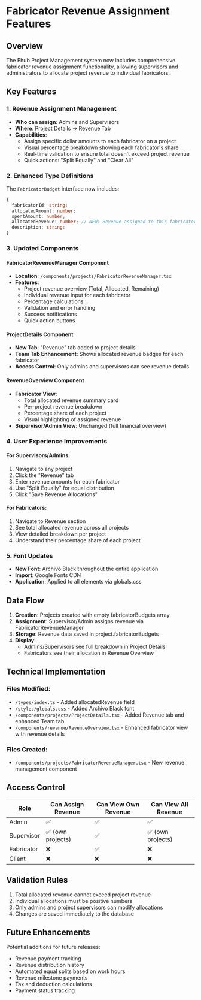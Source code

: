 # Fabricator Revenue Assignment Features

## Overview
The Ehub Project Management system now includes comprehensive fabricator revenue assignment functionality, allowing supervisors and administrators to allocate project revenue to individual fabricators.

## Key Features

### 1. Revenue Assignment Management
- **Who can assign**: Admins and Supervisors
- **Where**: Project Details → Revenue Tab
- **Capabilities**:
  - Assign specific dollar amounts to each fabricator on a project
  - Visual percentage breakdown showing each fabricator's share
  - Real-time validation to ensure total doesn't exceed project revenue
  - Quick actions: "Split Equally" and "Clear All"

### 2. Enhanced Type Definitions
The `FabricatorBudget` interface now includes:
```typescript
{
  fabricatorId: string;
  allocatedAmount: number;
  spentAmount: number;
  allocatedRevenue: number; // NEW: Revenue assigned to this fabricator
  description: string;
}
```

### 3. Updated Components

#### FabricatorRevenueManager Component
- **Location**: `/components/projects/FabricatorRevenueManager.tsx`
- **Features**:
  - Project revenue overview (Total, Allocated, Remaining)
  - Individual revenue input for each fabricator
  - Percentage calculations
  - Validation and error handling
  - Success notifications
  - Quick action buttons

#### ProjectDetails Component
- **New Tab**: "Revenue" tab added to project details
- **Team Tab Enhancement**: Shows allocated revenue badges for each fabricator
- **Access Control**: Only admins and supervisors can see revenue details

#### RevenueOverview Component
- **Fabricator View**: 
  - Total allocated revenue summary card
  - Per-project revenue breakdown
  - Percentage share of each project
  - Visual highlighting of assigned revenue
- **Supervisor/Admin View**: Unchanged (full financial overview)

### 4. User Experience Improvements

#### For Supervisors/Admins:
1. Navigate to any project
2. Click the "Revenue" tab
3. Enter revenue amounts for each fabricator
4. Use "Split Equally" for equal distribution
5. Click "Save Revenue Allocations"

#### For Fabricators:
1. Navigate to Revenue section
2. See total allocated revenue across all projects
3. View detailed breakdown per project
4. Understand their percentage share of each project

### 5. Font Updates
- **New Font**: Archivo Black throughout the entire application
- **Import**: Google Fonts CDN
- **Application**: Applied to all elements via globals.css

## Data Flow

1. **Creation**: Projects created with empty fabricatorBudgets array
2. **Assignment**: Supervisor/Admin assigns revenue via FabricatorRevenueManager
3. **Storage**: Revenue data saved in project.fabricatorBudgets
4. **Display**: 
   - Admins/Supervisors see full breakdown in Project Details
   - Fabricators see their allocation in Revenue Overview

## Technical Implementation

### Files Modified:
- `/types/index.ts` - Added allocatedRevenue field
- `/styles/globals.css` - Added Archivo Black font
- `/components/projects/ProjectDetails.tsx` - Added Revenue tab and enhanced Team tab
- `/components/revenue/RevenueOverview.tsx` - Enhanced fabricator view with revenue details

### Files Created:
- `/components/projects/FabricatorRevenueManager.tsx` - New revenue management component

## Access Control

| Role | Can Assign Revenue | Can View Own Revenue | Can View All Revenue |
|------|-------------------|---------------------|---------------------|
| Admin | ✅ | ✅ | ✅ |
| Supervisor | ✅ (own projects) | ✅ | ✅ (own projects) |
| Fabricator | ❌ | ✅ | ❌ |
| Client | ❌ | ❌ | ❌ |

## Validation Rules

1. Total allocated revenue cannot exceed project revenue
2. Individual allocations must be positive numbers
3. Only admins and project supervisors can modify allocations
4. Changes are saved immediately to the database

## Future Enhancements

Potential additions for future releases:
- Revenue payment tracking
- Revenue distribution history
- Automated equal splits based on work hours
- Revenue milestone payments
- Tax and deduction calculations
- Payment status tracking
